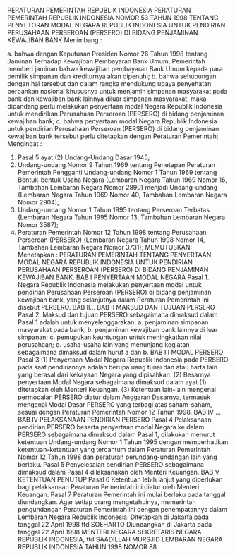  PERATURAN PEMERINTAH REPUBLIK INDONESIA PERATURAN PEMERINTAH REPUBLIK INDONESIA NOMOR 53 TAHUN 1998 TENTANG PENYETORAN MODAL NEGARA REPUBLIK INDONESIA UNTUK PENDIRIAN PERUSAHAAN PERSEROAN (PERSERO) DI BIDANG PENJAMINAN KEWAJIBAN BANK
Menimbang :

a. bahwa dengan Keputusan Presiden Nomor 26 Tahun 1998 tentang Jaminan Terhadap Kewajiban Pembayaran Bank Umum, Pemerintah memberi jaminan bahwa kewajiban pembayaran Bank Umum kepada para pemilik simpanan dan krediturnya akan dipenuhi;
b. bahwa sehubungan dengan hal tersebut dan dalam rangka mendukung upaya penyehatan perbankan nasional khususnya untuk menjamin simpanan masyarakat pada bank dan kewajiban bank lainnya diluar simpanan masyarakat, maka dipandang perlu melakukan penyertaan modal Negara Republik Indonesia untuk mendirikan Perusahaan Perseroan (PERSERO) di bidang penjaminan kewajiban bank;
c. bahwa penyertaan modal Negara Republik Indonesia untuk pendirian Perusahaan Perseroan (PERSERO) di bidang penjaminan kewajiban bank tersebut perlu ditetapkan dengan Peraturan Pemerintah;
Mengingat :

1. Pasal 5 ayat (2) Undang-Undang Dasar 1945;
2. Undang-undang Nomor 9 Tahun 1969 tentang Penetapan Peraturan Pemerintah Pengganti Undang-undang Nomor 1 Tahun 1969 tentang Bentuk-bentuk Usaha Negara (Lembaran Negara Tahun 1969 Nomor 16, Tambahan Lembaran Negara Nomor 2890) menjadi Undang-undang (Lembaran Negara Tahun 1969 Nomor 40, Tambahan Lembaran Negara Nomor 2904);
3. Undang-undang Nomor 1 Tahun 1995 tentang Perseroan Terbatas (Lembaran Negara Tahun 1995 Nomor 13, Tambahan Lembaran Negara Nomor 3587);
4. Peraturan Pemerintah Nomor 12 Tahun 1998 tentang Perusahaan Perseroan (PERSERO) (Lembaran Negara Tahun 1998 Nomor 14, Tambahan Lembaran Negara Nomor 3731);
MEMUTUSKAN:
 Menetapkan : PERATURAN PEMERINTAH TENTANG PENYERTAAN MODAL NEGARA REPUBLIK INDONESIA UNTUK PENDIRIAN PERUSAHAAN PERSEROAN (PERSERO) DI BIDANG PENJAMINAN KEWAJIBAN BANK.
BAB I PENYERTAAN MODAL NEGARA Pasal 1. Negara Republik Indonesia melakukan penyertaan modal untuk pendirian Perusahaan Perseroan (PERSERO) di bidang penjaminan kewajiban bank, yang selanjutnya dalam Peraturan Pemerintah ini disebut PERSERO. BAB II...
BAB II MAKSUD DAN TUJUAN PERSERO Pasal 2. Maksud dan tujuan PERSERO sebagaimana dimaksud dalam Pasal 1 adalah untuk menyelenggarakan:
a. penjaminan simpanan masyarakat pada bank;
b. penjaminan kewajiban bank lainnya di luar simpanan;
c. pemupukan keuntungan untuk meningkatkan nilai perusahaan;
d. usaha-usaha lain yang menunjang kegiatan sebagaimana dimaksud dalam huruf a dan b.
BAB III MODAL PERSERO
Pasal 3
(1) Penyertaan Modal Negara Republik Indonesia pada PERSERO pada saat pendiriannya adalah berupa uang tunai dan atau harta lain yang berasal dari kekayaan Negara yang dipisahkan.
(2) Besarnya penyertaan Modal Negara sebagaimana dimaksud dalam ayat (1) ditetapkan oleh Menteri Keuangan.
(3) Ketentuan lain-lain mengenai permodalan PERSERO diatur dalam Anggaran Dasarnya, termasuk mengenai Modal Dasar PERSERO yang terbagi atas saham-saham, sesuai dengan Peraturan Pemerintah Nomor 12 Tahun 1998. BAB IV ...
BAB IV PELAKSANAAN PENDIRIAN PERSERO
Pasal 4
Pelaksanaan pendirian PERSERO beserta penyertaan modal Negara ke dalam PERSERO sebagaimana dimaksud dalam Pasal 1, dilakukan menurut ketentuan Undang-undang Nomor 1 Tahun 1995 dengan memperhatikan ketentuan-ketentuan yang tercantum dalam Peraturan Pemerintah Nomor 12 Tahun 1998 dan peraturan perundang-undangan lain yang berlaku.
Pasal 5
Penyelesaian pendirian PERSERO sebagaimana dimaksud dalam Pasal 4 dilaksanakan oleh Menteri Keuangan.
BAB V KETENTUAN PENUTUP
Pasal 6
Ketentuan lebih lanjut yang diperlukan bagi pelaksanaan Peraturan Pemerintah ini diatur oleh Menteri Keuangan.
Pasal 7
Peraturan Pemerintah ini mulai berlaku pada tanggal diundangkan.
Agar setiap orang mengetahuinya, memerintah pengundangan Peraturan Pemerintah ini dengan penempatannya dalam Lembaran Negara Republik Indonesia. Ditetapkan di Jakarta pada tanggal 22 April 1998 ttd SOEHARTO Diundangkan di Jakarta pada tanggal 22 April 1998 MENTERI NEGARA SEKRETARIS NEGARA REPUBLIK INDONESIA, ttd SAADILLAH MURSJID LEMBARAN NEGARA REPUBLIK INDONESIA TAHUN 1998 NOMOR 88